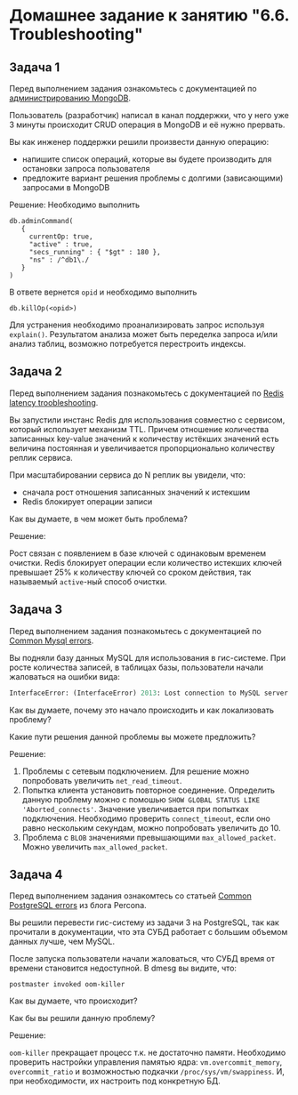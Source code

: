 # Домашнее задание к занятию "6.6. Troubleshooting"

## Задача 1

Перед выполнением задания ознакомьтесь с документацией по [администрированию MongoDB](https://docs.mongodb.com/manual/administration/).

Пользователь (разработчик) написал в канал поддержки, что у него уже 3 минуты происходит CRUD операция в MongoDB и её 
нужно прервать. 

Вы как инженер поддержки решили произвести данную операцию:
- напишите список операций, которые вы будете производить для остановки запроса пользователя
- предложите вариант решения проблемы с долгими (зависающими) запросами в MongoDB

Решение:
Необходимо выполнить
```
db.adminCommand(
   {
     currentOp: true,
     "active" : true,
     "secs_running" : { "$gt" : 180 },
     "ns" : /^db1\./
   }
)
```
В ответе вернется `opid` и необходимо выполнить
```
db.killOp(<opid>)
```
Для устранения необходимо проанализировать запрос используя `explain()`. Результатом анализа может быть переделка запроса и/или анализ таблиц, возможно потребуется перестроить индексы.

## Задача 2

Перед выполнением задания познакомьтесь с документацией по [Redis latency troobleshooting](https://redis.io/topics/latency).

Вы запустили инстанс Redis для использования совместно с сервисом, который использует механизм TTL. 
Причем отношение количества записанных key-value значений к количеству истёкших значений есть величина постоянная и
увеличивается пропорционально количеству реплик сервиса. 

При масштабировании сервиса до N реплик вы увидели, что:
- сначала рост отношения записанных значений к истекшим
- Redis блокирует операции записи

Как вы думаете, в чем может быть проблема?

Решение:

Рост связан с появлением в базе ключей с одинаковым временем очистки. Redis блокирует операции если количество истекших ключей превышает 25% к количеству ключей со сроком действия, так называемый `active`-ный способ очистки.
 
## Задача 3

Перед выполнением задания познакомьтесь с документацией по [Common Mysql errors](https://dev.mysql.com/doc/refman/8.0/en/common-errors.html).

Вы подняли базу данных MySQL для использования в гис-системе. При росте количества записей, в таблицах базы,
пользователи начали жаловаться на ошибки вида:
```python
InterfaceError: (InterfaceError) 2013: Lost connection to MySQL server during query u'SELECT..... '
```

Как вы думаете, почему это начало происходить и как локализовать проблему?

Какие пути решения данной проблемы вы можете предложить?

Решение:

1) Проблемы с сетевым подключением.
Для решение можно попробовать увеличить `net_read_timeout`.
3) Попытка клиента установить повторное соединение.
Определить данную проблему можно с помошью `SHOW GLOBAL STATUS LIKE 'Aborted_connects'`. Значение увеличивается при попытках подключения. 
Необходимо проверить `connect_timeout`, если оно равно нескольким секундам, можно попробовать увеличить до 10.
5) Проблема с `BLOB` значениями превышающими `max_allowed_packet`.
Можно увеличить `max_allowed_packet`.

## Задача 4

Перед выполнением задания ознакомтесь со статьей [Common PostgreSQL errors](https://www.percona.com/blog/2020/06/05/10-common-postgresql-errors/) из блога Percona.

Вы решили перевести гис-систему из задачи 3 на PostgreSQL, так как прочитали в документации, что эта СУБД работает с 
большим объемом данных лучше, чем MySQL.

После запуска пользователи начали жаловаться, что СУБД время от времени становится недоступной. В dmesg вы видите, что:

`postmaster invoked oom-killer`

Как вы думаете, что происходит?

Как бы вы решили данную проблему?

Решение:

`oom-killer` прекращает процесс т.к. не достаточно памяти.
Необходимо проверить настройки управления памятью ядра: `vm.overcommit_memory`, `overcommit_ratio` и возможностью подкачки `/proc/sys/vm/swappiness`. И, при необходимости, их настроить под конкретную БД. 

